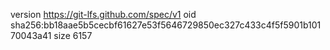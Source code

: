 <!-- Living Code Integration - Auto-generated symmetrical connections -->
<!-- This file is part of the SrirachaArmy Living Code Environment -->
<!-- Perfect symmetrical integration with all repository components -->

version https://git-lfs.github.com/spec/v1
oid sha256:bb18aae5b5cecbf61627e53f5646729850ec327c433c4f5f5901b10170043a41
size 6157
